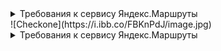 
<details>
<summary>Требования к сервису Яндекс.Маршруты</summary>
### Чек-листы тут информация 

  
</details>
![Checkone](https://i.ibb.co/FBKnPdJ/image.jpg)

<details>
<summary>Требования к сервису Яндекс.Маршруты</summary>
</details>
